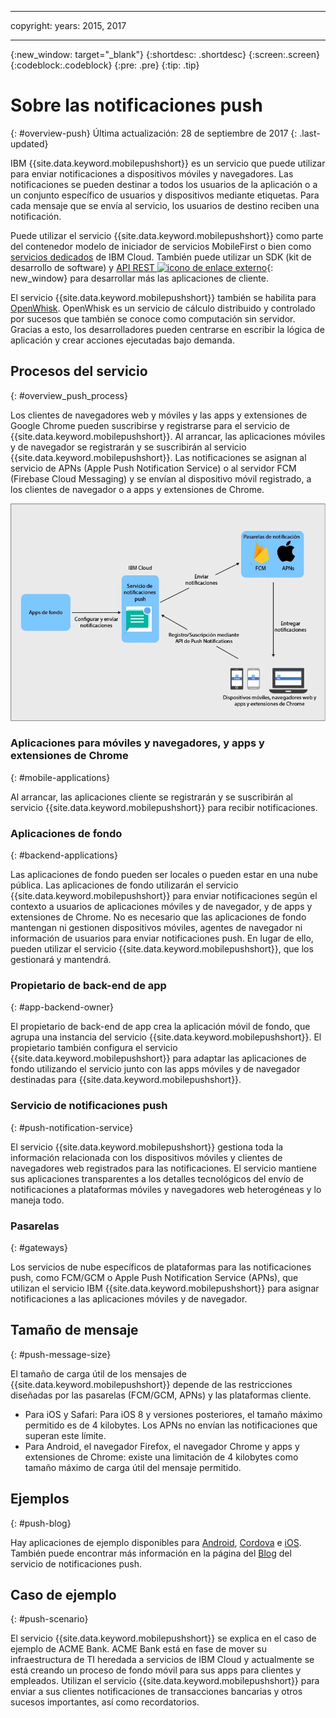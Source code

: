 ----

copyright:
 years: 2015, 2017

---

{:new_window: target="_blank"}
{:shortdesc: .shortdesc}
{:screen:.screen}
{:codeblock:.codeblock}
{:pre: .pre}
{:tip: .tip}

# Sobre las notificaciones push 
{: #overview-push}
Última actualización: 28 de septiembre de 2017
{: .last-updated}

IBM {{site.data.keyword.mobilepushshort}} es un servicio que puede utilizar para enviar notificaciones a dispositivos móviles y navegadores. Las notificaciones se pueden destinar a todos los usuarios de la aplicación o a un conjunto específico de usuarios y dispositivos mediante etiquetas. Para cada mensaje que se envía al servicio, los usuarios de destino reciben una notificación.


Puede utilizar el servicio {{site.data.keyword.mobilepushshort}} como parte del contenedor modelo de iniciador de servicios MobileFirst o bien como [servicios dedicados](/docs/dedicated/index.html) de IBM Cloud.  También puede utilizar un SDK (kit de desarrollo de software) y [API REST ![icono de enlace externo](../../icons/launch-glyph.svg "icono de enlace externo")](https://mobile.{DomainName}/imfpush/){: new_window} para desarrollar más las aplicaciones de cliente.


El servicio {{site.data.keyword.mobilepushshort}} también se habilita para [OpenWhisk](/docs/openwhisk/index.html). OpenWhisk es un servicio de cálculo distribuido y controlado por sucesos que también se conoce como computación sin servidor. Gracias a esto, los desarrolladores pueden centrarse en escribir la lógica de aplicación y crear acciones ejecutadas bajo demanda.


## Procesos del servicio
{: #overview_push_process}

Los clientes de navegadores web y móviles y las apps y extensiones de Google Chrome pueden suscribirse y registrarse para el servicio de {{site.data.keyword.mobilepushshort}}. Al arrancar, las aplicaciones móviles y de navegador se registrarán y se suscribirán al servicio {{site.data.keyword.mobilepushshort}}. Las notificaciones se asignan al servicio de APNs (Apple Push Notification Service) o al servidor FCM (Firebase Cloud Messaging) y se envían al dispositivo móvil registrado, a los clientes de navegador o a apps y extensiones de Chrome.

![Visión general de push](images/overview.jpg)


### Aplicaciones para móviles y navegadores, y apps y extensiones de Chrome
{: #mobile-applications}

Al arrancar, las aplicaciones cliente se registrarán y se suscribirán al servicio {{site.data.keyword.mobilepushshort}} para recibir notificaciones.

### Aplicaciones de fondo
{: #backend-applications}

Las aplicaciones de fondo pueden ser locales o pueden estar en una nube pública. Las aplicaciones de fondo utilizarán el servicio {{site.data.keyword.mobilepushshort}} para enviar notificaciones según el contexto a usuarios de aplicaciones móviles y de navegador, y de apps y extensiones de Chrome. No es necesario que las aplicaciones de fondo mantengan ni gestionen dispositivos móviles, agentes de navegador ni información de usuarios para enviar notificaciones push. En lugar de ello, pueden utilizar el servicio {{site.data.keyword.mobilepushshort}}, que los gestionará y mantendrá.

### Propietario de back-end de app
{: #app-backend-owner}

El propietario de back-end de app crea la aplicación móvil de fondo, que agrupa una instancia del servicio {{site.data.keyword.mobilepushshort}}. El propietario también configura el servicio {{site.data.keyword.mobilepushshort}} para adaptar las aplicaciones de fondo utilizando el servicio junto con las apps móviles y de navegador destinadas para {{site.data.keyword.mobilepushshort}}.

### Servicio de notificaciones push
{: #push-notification-service}

El servicio {{site.data.keyword.mobilepushshort}} gestiona toda la información relacionada con los dispositivos móviles y clientes de navegadores web registrados para las notificaciones. El servicio mantiene sus aplicaciones transparentes a los detalles tecnológicos del envío de notificaciones a plataformas móviles y navegadores web heterogéneas y lo maneja todo.

### Pasarelas
{: #gateways}

Los servicios de nube específicos de plataformas para las notificaciones push, como FCM/GCM o Apple Push Notification Service (APNs), que utilizan el servicio IBM {{site.data.keyword.mobilepushshort}} para asignar notificaciones a las aplicaciones móviles y de navegador.

## Tamaño de mensaje
{: #push-message-size}

El tamaño de carga útil de los mensajes de {{site.data.keyword.mobilepushshort}} depende de las restricciones diseñadas por las pasarelas (FCM/GCM, APNs) y las plataformas cliente. 

- Para iOS y Safari: Para iOS 8 y versiones posteriores, el tamaño máximo permitido es de 4 kilobytes. Los APNs no envían las notificaciones que superan este límite.
- Para Android, el navegador Firefox, el navegador Chrome y apps y extensiones de Chrome: existe una limitación de 4 kilobytes como tamaño máximo de carga útil del mensaje permitido.

## Ejemplos
{: #push-blog}

Hay aplicaciones de ejemplo disponibles para [Android](https://github.com/ibm-bluemix-mobile-services/bms-samples-android-hellopush/), [Cordova](https://github.com/ibm-bluemix-mobile-services/bms-samples-cordova-hellopush) e [iOS](https://github.com/ibm-bluemix-mobile-services/bms-samples-swift-hellopush).
También puede encontrar más información en la página del [Blog](http://push-notification-service.mybluemix.net/) del servicio de notificaciones push.  


## Caso de ejemplo 
{: #push-scenario}

El servicio {{site.data.keyword.mobilepushshort}} se explica en el caso de ejemplo de ACME Bank. ACME Bank está en fase de mover su infraestructura de TI heredada a servicios de IBM Cloud y actualmente se está creando un proceso de fondo móvil para sus apps para clientes y empleados. Utilizan el servicio {{site.data.keyword.mobilepushshort}} para enviar a sus clientes notificaciones de transacciones bancarias y otros sucesos importantes, así como recordatorios.

